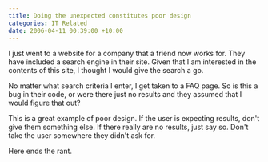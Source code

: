 ```yaml
---
title: Doing the unexpected constitutes poor design
categories: IT Related
date: 2006-04-11 00:39:00 +10:00
---
```


 I just went to a website for a company that a friend now works for. They have included a search engine in their site. Given that I am interested in the contents of this site, I thought I would give the search a go. 

 No matter what search criteria I enter, I get taken to a FAQ page. So is this a bug in their code, or were there just no results and they assumed that I would figure that out? 

 This is a great example of poor design. If the user is expecting results, don't give them something else. If there really are no results, just say so. Don't take the user somewhere they didn't ask for. 

 Here ends the rant. 


